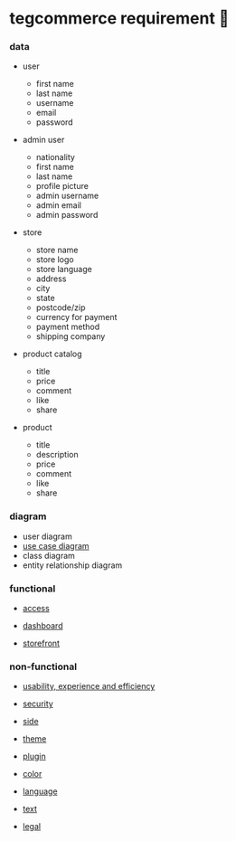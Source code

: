 # tegcommerce requirement 🧠

### data

* user
  * first name
  * last name
  * username
  * email
  * password

* admin user
  * nationality
  * first name
  * last name
  * profile picture
  * admin username
  * admin email
  * admin password

* store
  * store name
  * store logo
  * store language
  * address
  * city
  * state
  * postcode/zip
  * currency for payment
  * payment method
  * shipping company

* product catalog
  * title
  * price
  * comment
  * like
  * share

* product
  * title
  * description
  * price
  * comment
  * like
  * share

### diagram
* user diagram
* [use case diagram](https://www.draw.io/?lightbox=1&highlight=0000ff&edit=_blank&layers=1&nav=1#R7F1Zm5u21%2F80vfz3YV8uWQy2WcyO4eZ92MFmX4ztT%2F%2BKNJNmPJM0mU4mk8Zu0hghC6Hz09mkc%2FQHylVnsQ%2FaXGnipPwDgeLzHyj%2FB4IQEASBf5aSy18lCEx8LMn6Iv6rDP67wCyuycfCh2pTESfDo4pj05Rj0T4ujJq6TqLxUVnQ9838uFralI%2Bf2gZZ8qTAjILyaalbxGP%2BVymFkH%2BXr5Miyx%2BeDBP0X3eq4KHyxzcZ8iBu5s%2BK0NUfKNc3zfjXt%2BrMJeUyeg%2Fj8tfvhC%2Fc%2FdSxPqnHb%2FlBrJynM1JvV3JGbuv%2FO6T6cPkf%2FrGZU1BOH9%2F4D4QoQYNsCL5ky5eHgrQBDwLvMV4%2BDg7RTc3Djf8NH0jHgAqgU%2Be%2Fbz60UhbHZOlv38QToNPHNkF3%2F2r28aNA8WePRx49FQGvBagPLtg5L8bEbINouTMDBIKyfKxKcAWDr8HQ%2FgWJtDgn8ceOCkFVlAsa10l5SsYiCj7e%2BIg9GPl4zTVl0394Igp9%2BCwtlkVWg7IIjHkCbrLD2DfH5LmqaVGWn5WnHz6fXudzsj2QIOnH5PxZ0UcyiklTJWN%2FAVUe7gL8%2FYn%2F9auP8wrHCeRPCidhDPnwf%2FSvu%2FPfkIUfcJh%2FBlfqY73g4yzJPj3rbyCBLx%2Bx9D24Qr6Iq7g43ZL7laEWNVWVfGjgJWj7VPaoo3cMPsEg9hiBBEa9KwSiX0TgA7oehM0DfuCnUPoMof%2BMRph8Do2A7%2FfPc77nQPcYn3fU%2FTPnw0jiXeEOe3PcPc8Fw%2BlyR90P4nUkiv0JwQgK4wgJ0SjxkzH3oFM%2FwtwtFeuYWfThZTTLYBiK6DHxwPD0lz24gB4uvOUCzLaPl%2Fz585v85eHqXIz7hzbA989%2BBa7%2B%2FtFy8fCbL9JkaKY%2B%2Bthh36h3We5e%2BBVr1N3%2F9dIUZv%2F7pF6PQZ8l4zfw%2FyR%2BpOA%2FJfJnVMOfIdpDWZ%2BUwVicHpsFz1Hy4xO0pvgw2x8wBMM3GMJJ6HEjf738x999rsjfNEXDtzwQ2Fn4n%2BgTHvjQ8F9j9aThD1D7NBD%2FAn3P2RC%2FO%2Frgd44%2BEn4h%2BuBPffqk%2BCHE2%2BLtOdvid8cb8s7wht6AhERejDfyFm%2FUTVM%2FGm%2FPWRK%2FO96w94631%2BNvJP62eINh6oWAG0DPxm%2FE4d%2FQ8z6%2F9w84%2FBt73ufQe3Uckk9x%2BGzNT5r5ewEigd2gB8epPz8pZgh1Iyq%2FGZWg3T9xhMZgmCQwEsLpx0%2FBcPhPBIYgCoNQlIDfVgGEYfq3Byz2jYD9BO13A1jqlt3RL%2BWcT7BPQtifn5APVIC3RSXyGnbJC%2BTvS2X9F%2BH3OagcaDo39NpLpMBs1%2Fqqco014ILvDVPUn39bo8gNr6JehyNSNPkn%2FBm6qMdPIRD6Gbfgm2HvN7JRnpHVvwRKyVud8RP%2F%2Bo9h8bexXz5pg78cFinkBovordHxH8Ei%2BR%2FE4lc9gL%2BeRojdYpF4INJ3YxH%2FqiJAoPAzd98KiuhzC3W%2Fonr4z1BEflkoojfci4TRr3Cv%2FwYu8d8Gl7%2Bs0fwUl8Tr4PKJr%2FvH%2BR6fH%2BkHt%2BnnYAODbn68bPoxb7KmDsrV36Vs30x1vKz4fwDE33Xkpmk%2FovCQjOPl45J%2FMI3N83h97K2BvxGvjz1D0GvgtRvCFD1f9D06QnZacKk5uP97RqI%2FWw%2F%2FRrD%2BSxQSyCMmRpGPoIPCBPRID3whJgmEfK6Zh6cgGPkn8hnyyTeG6zO88WfB9evOxZc6Mn88XL%2FVg%2F5j4QrBr%2BEVIm50V4R%2B68WbB%2B%2FpV%2FZ%2FvWw%2F15PNsmWTFfV9Y9e%2F2NhFw9DNThoUwug%2Fyb%2F52YOc%2F8etXdCXp8O%2F2toF0%2F8VL%2FY%2F8iv8Kb%2F6%2BhR7J9ogQX6VsaHwVyXkt3I28sGh8Enyks8i9c34HPJzcPmv5eE7Qc2nDQqf9DX0hR4%2F%2BrYliMbeGAuv4WF%2BUyy8r10DJHSjtVAvXYN9B1ggvqj%2FfAio%2Bbfqz0uVKCj6pEP8XfigZXzxadM%2FhiqF%2FTeGEz1p6svRSM%2BESN3H7j5297G7j90PHrtPgxDE1WJcQtOQ9N9lY35T%2BOT32pufYqfhP77R%2BCT%2BeGJ8ojFG4otR%2Bs%2FG56eqf915iPxG%2FsT%2B%2BLJBGhc96HXRLE0Deb384lWij2CSvLFSgcaA%2Fgl9ZnJg32alwrdOwFc0U1%2B6Z%2FUV9vp9cZC%2FwZQk3pUiCEPorf5GvdBehKEnHjbqWdC8mWL40k2ir%2BZ4%2FeP1HRnPbi55bhf9L2CRIjc7QTEYQl6GPfzGC4s%2B2Y3%2Fg8GGQN%2FgNQNCpV2%2BFtWHHCDswpKBICnlIExKrRmKj7w8bMaxqUCFcrnBBtEx%2B7CC8JwMeGiD%2BShixmVF4ak8%2B%2FBI5qEUeigB3%2BNgBKKM%2BesSEdo6%2BwPhCofdGTMkiVnDgI9q2vnKzsC35S%2BzYThGAf%2FyfFtYm6WEQVXOdPQNxxxCzAbNfKjH7dmNuwc1VRgGteNYF4ec2vHLPXFvCO7asELEh2JEuPg6i8ZoNAUu3keImkeiPYXotq7%2BQFiMEpf2TrBuCYaw0O7hD3P%2F3D%2F3z2%2F3UcbjgVq%2BaDhkH3GLYVYcM%2BsCm0UbTm9knoF2%2FJkxVrliC4a3F9ljIJ7neJ1T2cbcHLacXW0vWSsVwyCb2EnhVxflqsPqIcJ2VkNqgEUirAaxrH5UV4btr81VKZnQWbWOtG47W8sRHNeBc98tx2jv4KknCoWHGKVfxU3gtn0owoB%2FseeoVqF476PJuiQS9EynwMZhmcyT%2BHzjijlWbItmUg4eoR23onnETadsE6%2Fyu7DeAu2E4PKm2x3bIKg7qeo64jL2HWhhHkLpOsoBOskVMZEX%2BtQv7HCOZP6s7MUzddhehpNyjUgNUtcmRFsOPKYeEvchqqIJ0MpZPscm7YgnYU3s6g6opex1JIH9KcxUKl9pbb%2FsQxIOwBBgTydqMbsIRYYrCIx6dITKle7onpigLIteXDyEREw7yXy2KjCONUvpaOQbJVlL7DAwTmlykMsKVaHnq6YvtZ4pVM52GJ8JDGanY1DTnl3DmZSGuYxKtxENgwFyb7PaeubquvvA69na7fYbdBm%2B62Ioq%2FgaSWnyOM1ixF2tEyyur7ScRtSJv%2FbjPlrqFdR4TekG%2BSDXSorEr5FuMGSHmJha9qc2DksCvBlrFc6hR8%2FENt9xIa%2Bsqmx5a5WAE0yzHdk%2F4LGedCGnHPlzg%2FmTwCtiLdPXUNYBrXGI8EvoPIOn8AJVDJa3L%2B1lPKtQyiukmWKxVeRLNbCCaFCzPbTpyTqqZR2tQKUCKM2seFH6SdvvIoTF9R4JNWRrh3J2YZTTeG3PcCmI4KVZyj%2B6IoksKjvrKkS3u%2FIZXx5Pwl5GtpCTLg8FvQjmvXRg4TUybJMTCS585Qx0b%2FZcdrZy9ZKyPoEnC2Snj%2B4Z1eB8gkxwex8nnCD0fNTsXLlnh5K%2B7NmuOsF%2Bix%2FrGOhAghpcCDWZGYI2eyLkO6uJB7jfXyYdzmAPFrlL3zJNLLIu72S6kEKFjahN7AAKsFvwVyCMfs1Cmw4N4tFzJ6WgEqeAgnirTxSEy65sl2lOxjh90LzY3ZVA%2FAtWaXjV3DWCvgxVZSLwibucglWe6icP0%2FKzE%2FcxuHPoLrCc545w0k9tVFM074Q2zyElgcKU2s2N6IDWtiZ3CIaKdJrFZaCJ193RJyJAxavZlJq2cXcVmoJbTVc7YZFn2xQZNOnST55a7HyLumwOkKh6%2BXYNKgkb%2BiCKBDFNg7TN%2BEG7wD4ornlxsDLuoPtAN9PQpWLE6lrGOu0QDX5%2BuipoL8wb2UfxPFL2kbNxt6Izbb18R14af56jArwQAu%2BWQcu5I8ELdg2rV3aVn0OkWIkbr26ma5Vs%2FEGUakFLPTuXlrmRuRnJr2jh7F9bhlrpQ6%2B3%2Fckvit31ClmrlLMSM%2FKKPDI9e7%2Fa%2BRRoM53CRt8E%2B3PK2NrsZtLArQ5kreC01tnJpjskMKNC5HRkepmBkdV6HR3T9YaSi%2FMyecwhreY536NSuyQmEbYN0xTsfE1iiKh9z3NaNr%2F0VVuwkj35LrStM0nI88mndmFSbaRdh%2BURsWiN89kVldCoAvrEFVzHHGLasuPdntF7H2i9bN9wqlY3YrNbpud2d9qWLpzlU89trOnaZnBv%2BGAasgsaZPDeWy5K%2FWzH7qJj03rHa7eyduee447iYc%2B3esI7HWDOayLiRFYodluXKJjllZIMbuGwwOKECVwbE2pQ40o7a5k40BpLhEw0ZYtHyzsc2tm4uHCZQqi8iogSVsMUKNCCXcT4uhPhE5gYO1UrVkjvQfoZbhfdmIB7b13OGm0i%2BBaDt%2FVKiA1kczmPMKyFsmq2SWzAQ6YMlovI3W6cYHmlEGMXM8dRnvuTrRowTBZk52aOfLlotiDPvnzg1Kkj1m2waMbHddMZlOKE3aWoc60dVoZ6IrikqIS5cEQH3u4sdjXoyQYmzCxl1QBrW5woB8ZA7YU7bIU9Z3RQ1%2FozsBu8k9QFTqcI59LdsoF2RMTW4K4Z2k55dKLyurl4XKk0LVZGgBPBwhZ0fA7qtHHGcHZZOtmmOByoA9dB1naRYBbjyLUlhVWH86Wn7srYOJ%2BjEVt146kzF54PBDest0ODEVZJSeXU%2Bub5svVgowUAFHrM6T5w3C3vuLEHW4dyYWI9JjvXIZxaTJ1D93CFd2unnEfzujyTdQcwa9nSM3UYPyRsd0hxkY%2BSYD51uRUbOqwPE3wdN%2FyCRsBK2Wbdd6Ky2%2B%2FonJgygUCHYC1JIqmX88kzY1hmHPiUKm0TFkC5YMAvcM2OGHcgkfyS5WB0ijTSMzj01ujaEntsQ845xTQwvdHgcP4gmYpFnqnrfAVddnbohXC48Lk8X7DCKrNv6TDtge%2BwdTKpxp0h1bU1z%2B2XVwmMsmQ36GETRFFDzFrvzgufbpDZ1EQ78F1wASxadgzUcrdfzaVWREXd88nphB2IsmcjCs96SR3WxASLtqaD%2Bpprx74MF5tLsG98ZsSsaTSLkWByd2gA80%2FUzXSpew6xcXPPZLS0sw%2BGtDyIZnxTzbgYoHftuClHnmAeEg7nToHsK7ZWa%2FZSd%2FwGVO0sQUhk7Qos8jbJq4S2VNGh5D2TNh0xhzvCDvXdaQzC5pDmnkubdrsSNXQym2w9D8zKRnU7NS9I7nMRFZpRuehEYGrgQzPlQUIfJ9Ahdlh6NZbri2nOlJx6ljmGzEi3hsqsEhUTzaHUcgdV2p2fMQdowEylXGSrYERasbewPQBofFTrc7u6xGuCkq%2BEcanwtUZAh3ajiBzHH9v93MZKLzEFkmdCwF6OTbGxUytwjivsMhe%2BLGN2vNC50qMDz%2B2Oh3pufP3CNU04M5laFPUm1ym1qXSYl8XgCCZMDZ2lZFD0k1n53An8GD9sZI05sCuMV5aXyuQ0sNOtxeaHbbYv%2BWSFjrBsioPfWNHxhPHLExuXsXgZCKZxP1dpWwqbC69HvmGzjJyeS0Xfr3hRMlhFd%2FczvOgUtsy4AFHy7F6xCyiIbJThDuiKZ%2FOFvg7d6lAGi4Edb6S03oRsOGaVANnWRkxDic3UbL5WmFxjnLb1DQvKRIGwNcZPd4bJZf3B2xaYnrW7fJGJVNFIsKLgAdcRXEpcjh5%2FAZcEV6Wctma6YLYOqiRkGgoVU6s2kyhme9gjOZVsdYUdxOoIs%2BKiowqyYUA5JhL2leHSXpSCwjkrAh%2BZQUNzi2aMZWIbeoExOoAF1US%2BN0NbUNRN0bWIkl%2FpyBhWnigeB9ZIuTXh6xFPKPBW5Bb%2Fw0rriNJdM8Ph7CNHJOuxGYttZD7zYaAFi8bFCSXXdZru83KwDRy9p7D1RjIGQccuh4bhKc%2BAVqS4WzgWGKaNhudgSm48keunrepMmbGgFbxjJe7GsTtAnEbnzJgeZ7iSut6zU1LaB7HFu4nU0eyZ2pSCPDJ50XO0u5uzJLBHZnWuWlHXdx6JSF3tcbg3dC2cr5dXmPdOPKhAMrHEEeF2AVm6fe%2BFDNrxnoDXkxIMYzaojl3N6bUHb4VarMeOTpJpFQKYIQsT4u4sdhWycB29a%2BBMAUMP5rNzauSzXeQN5%2B1iAxL4aodRXbkXZoRpBWA3EXtcGj1lRkqxo71923f7AIj%2FcUfb4owahy70RKMc16OxmtFg4blqTosXwgrY7WGKu4ZmJE1t49audota3p0g0WhHdgTYm0baCM1OiYvUWTdWK5TyCDjnqIz7akb1HrwdZ%2BSgbdcGj%2BrA5dpIjxXcIhyhweK4xmbkKDanudbDbu35BzVYBwuR2FiY2jgTFbhxwEuLxN7RSRYKe1O2Y0WFakcbtqC2GNSgF0fVDubLobYrOLvysRI05VwVLagTtMVU2%2FleEY7LIEbL5apzFGGIwEU%2BVaptYpZhdzWi2mf0KHaqJ%2BtQlyMrIvX13qgUuG27BPS3ftQDuOpql4NMokSqwCMPbhd7eyMptVH182kd7wmgyPFd6hWWFtmwHvKBGpukWXlhXjv5oDYeUSG8FIQWCYSObG2d7aBBV3gzmscZyWE7OXPVhI3dCVsbfsmPMuiuNNpJpq4ru4I6i0%2FY4KRmo7KghrcOAR%2BI%2BWE0gk7NdkfRRiAZaPHJ8uxYQ5o4Z0WJYIM9Xkwb2uU4gDBNB0Kr1lXJBayDcCyI5RdUYW13csVZIg6IEF3Q2m0PnsxswdzdUSQM5gXAKpM0dCYrKkZ3EsLNGsyO62FGc7cBb8MO3XExhVjdB%2FigFLqoHXYQqHVQukLDnR9mRgCBTjVneJvZKsaoqZ3AJpiBJhh%2FYY1caqTMvOByddBGSU8rDs7BDNS7bszBfBWUhm5dURx62CDYNXTJ3eMx4llnr%2FdOiDEJL%2B0yRkfdzON4quEUwUO4RgGcKltYhs3D23GjX%2BCj2DpSygl7qR3zQETsCV50XUVJO8EzuYsmABE%2FbtNr7pzBb7crwuaZ7WJlMAbrqlnLrwA7XhSE7dYwQl1Uxg3btXo9F%2FukGTNHRI4SPC58bM8BPrbKIv7sO3qorynvoAslpTJAb5219FpoTJPkm1XSckyc5oL1F9aYXZfbIsZOJ%2FuCeOy0O7JBhTApdq4w6QxYtsdVIa9hvkmxF4U6z4K%2BPC29mjW2ywixSKcgW7QZxphxC2LAdLJD1ksPy1vAq5nDAt%2BIFntqXvSuqRGZNS%2Fv%2BOxwyhYDKDaOWXBoBeGyrs9AOO2BHDHOwu4inKhLvWFG8RJsM%2B10KdXZESSL3Zj5Sjglq1Pk0JbCNqJooyyMrufKjZrLxmeHosTYGrtmzTYzz8XB9zkO2EahkdtA4sVA4sWsYWqYdfCEevazQuFqQbT4lPCBUNuJxGq9jbVcc6HWnXOml9yjvPS%2F22TdxhY5sSw2koatkg%2B6mA4BuQ%2Fk%2BsJXDmQL3gY6%2BIJm8nvMdiGWHRhbgbjtRrdXQyoey62lZhlb2f1mUcf2Nrk97vv5tG7XknyMgI4XHrt6PkmVTW58oGmkR50H%2Bs0JY5ZOOUTiAoHsrg%2BJe%2By3FuaMvaQdG7bFXOq8KhcWy6apWRFsiyO87dCY86FoIR9Ekwd8SzPpAXATI2YWQpJZJ5GYGLeCbxxnSksaSS%2F4kEAO3WaipHkSJIQ%2FwfAWWmZF7u7Bb47EqsdcZE62kbCjpHyn2%2F3Fm4SrcskJ5kzAx2DjU%2FJ07YoDwVrX1m267trIp5MtGz4FNKR1s5bWjeAcF5FJNvb6GnDD9nIeWqnAdta1JreKfdJXMrFCfWWRwREOtFIWaLZoZw7i9VIJiAv0buTAI%2FvQW9xu7QAUTTg%2FuSNNFCGzoXxrW4aUTOQoYaf%2BUeKR%2BiK4Du1pqCUAZTfDoqFN5tHVwAMuNtVxacL4DFHkMgEMRQGBen%2BOwrlQtYsUDwpxpcFzDGCIYh8WKtqNvwh2mTyEbuN9cCpildEhs9ZNzGJvMF4SidhZdWaWQE9J4wVLlCjLElRCmzPseyidaLuDnCX9rmnOybBGi51YNKecGuGekMQWWdO2rB1gjfUlYOgARbqTFtYJLUawZcDaHLtJ0%2BChpwHdaUV2EwtN8WGEw82i6ToeNOlus%2BEbp%2Bd12NRpuxykHmbXrr1nzP3UFatdGzJdSR42tLFYx9wFg8pq3SWabPRsp2zwAK2ojYD0GMCmkjmuNQsnezhguz7foXXZIIs%2FqFspwuhaXGxJbZtsKZdpNJuioUk5Q0R7lE1igeG6d2zeE3teqooyU9pha4r28cEelaCu8S%2FZMJt9JwGVCj7ntnkAtvWqNKOuqlM2j7wyw%2BnErGZWivfQhi4DLec6pe%2FAPEmFLAg7rsIUeM78iYfXOi9zsGbHMQTLdQu%2B2TIPqXTJ79EgP8Swtq%2BzYFbXdtcGuN8Ju2snTdAK2Oor4jgqZxzeHggLKUIumhg8GEdqO%2FWbyp9a0io9q7OmhgwpssssNAXj6FDdX34CITwHtMGieKy7cFm7K1zd2Lt%2BVbKyPfr6nFTzWh5Eq59nq2qcJKZ0JkmyxInmaYSaNbMJRqDsHfo5yaRhxVuRqSdcdN4a5lmu2V3NXJtg1lsJqSGcQtkJbk7pOhYXlit2s147I2PAQZp3GRladixZ2d4ZskkKvINBReuV4LKUnbamtioHZTv7uhsjsb6zY2Na4Ug7sVvXVUKjSTfr45kpzYVTuBAhnAdFhtxrB9OXdnV2HJKIjZPnOePKQEMqGj1DOAyjdWoQbuth3ojXAzmezKOx8g0MgjGCRmelZ%2FLNVfQ2%2FMIz%2FRW7BjKc5PmVgGy6y8ZcE9vGyhBiPq9mtroeDitbvuz5ouUwWL9uL9FZZuZcxlRZOc7XLXHIvZWhYjm3IpTFs2Ayq409ra2E8cLmqHODqTVpPl2ZE4exOzZslIlaWJ%2BwSNWB2w4p5%2FDlNfngW2V2rNzvrojWSEPKF32Wb8%2FV0iq%2FmPGipluBdtg27GKHX6oIszKCFXSb5vJqkmEcj8RMhqWDAAERC8bMk3NpAli9NARuKeahX5y421pzSWM3EXs1v0DeWfHgYD8e6iqr0CvVRos7vjWM4yIdt%2FAh8MoeEQ%2FnC9ZC%2FoFAN25P4T5Ks24sJgf7RGzBf30anedmyxrj4luEuzzxTlS52E%2BRXRr74UpXlFadBO9colY%2B45OQyuIiTgb3oPTbi9VviPNVs2wJWV6XLS87fCrcqvLPcBUfr6UvBspkNa7GCo1WySR0iFRbGvANAJvpjGvH6VygGB79s6MvfkIlNAldDViEo%2BJW26871w1t2OiTUYNkZ7ff0J0aw6Ks7zUL6tZT3CoJFyxjdtoQjdDXZLeVSavZw0mnGygElIMzqQ5XK9XMjkH1pr9UXekbW4dqFb13A3wU89SmFG3WqmJXkTFH84MJbWFjdE01atebsNu68EHicYxcbzwsvKypvOh41czgxXfcKjUNdL%2F2qAgWSVaUekCGxUw2EBHgUVXtwrPgxK8xJmhZ%2B8pvx1OQWVqxGM8X71DzR%2BwY8FYrwdeM4Pi95K9zaZhDYcaGyS0PzMDCmrFBd8ix2CPrzA1aA6vFFUnVeZ2srmYrnEVjUTQAl%2BK7lYBmkJQxwRikK39FSnqdHPcyMBfDzarLoEo47XblIvnGWbDLA8st84kNmIrCcB%2FjjAFYdNLiIrocejg49LZ62BbchOFsgqNId%2BaMkUlMiUyu125xUiHthj5wHFclMVvHPV1lZ0CJTdNZpFlmtTnhctYVm5WzpwJ%2BhznEWPreZd5UeUPpcj8zw9hIIrgfID27jyQXdramOvGkBSEUHIz9kI67c34W3MlsNPK8wkafNYZ8S2KDVQ2GVR4wQqg3xC6LxGbYS6FsHUNhVR36ESdgfw0tM1Q4cZ168FmXNP11pUPxKuV7a1nAMkHFk4WSicCkkL%2BO1kdrWjmZnokHfJ0Va748nHNBhP2V71Occd7tlGOz2TLhgWOdwVf9cpZOtYh6F2AfR9VMlIoxoC4H86idL7j0Vd1uKRGft3YosnbYZ1dmCo3COKIlRlSNRyk7BWsuq217JcfZ9Ve6MNIwzh8lazYzQmPOsLQ%2F%2Bg1ShqvjFsEHa3%2FJjzke0KrGKrlJ92IgdG7Od1YNbLhLNUnD9nxBU6UWZc%2B6wjTKDbKpLj42Y9yNEbwVjO05VxMD0sfOZCUMm%2FlV7PKrM4fw%2FVHxgSDtmAkWTmyn9q7AroxltUZb9G6fOn9Ythknkl7LnFQQli%2FC4fYIy0DvuEpBcdiZq5WoJkeSnAn8EhR9SntgNgOiZe3mUuSlukuSomyg0c%2F1%2BAqdeZxzIkULz5bn2NJ4XXQiNZNXOYsHfr0WbUeAiRXSBudqZK0RCYtjepGKbc0ufgwC443jhQgoQFt4WcChy2VtMHCXtQ%2BDHpN0H7a1PFQH46CPKeIztqH%2BzecUp0vMVTDu9hS6uSzTElvUS5yGsFAjFoj7Bhyqx4rBDAlUO2NuSucYkcY7NMXP9Vm0FQLvOIc%2BHJTCrP0F38SOXTwkZd2fu81l2JuuUohabJuTWAItsnQXbg0vGuTASOcTG31YZaX5sNSv4cUUG9bfdeKWzK51uVcBB2Fm5FT10fWisbZ15O2ry3pRntInphrEg7U4QYJtlE%2FOZAixsh12M45j7sDoIznWvMJdNrqhl9qw2L9rB41YP3DlZtKUytK2BduJPblbbd2TiDeMCZ84aL0veVVIxYKVrEXi7iB5XnzQjuHxLbQIJAcR8R61VoY7apWwGU4nhjtWabgJj0c82GRlsBY33X6iNpIbJ3vRa3nZEM4tSnM4tu1lTHfK7LRnpzraEtFhztupRXaORQa8EPqIBYfmkEbBRtqYeyI%2BdPCJL5qDuzjta29%2F3ui6tdYgokYnSpQqkTxBRFl7Zwav9lZz3sHngds05MmzYjHLN5Unrp0%2BXAvBSnVoeZmauJivLsViJ5yIGeuWXV6nU3NljBXQFbpdCTSDuXQdzlJlybZKJzowp86GvCqKhdw44ji%2FhXDEoA87DcLq%2BliIgr3fLsy%2FXgGSryTXRtdmFnDmSTLy0MjSxFr5pBNzTL12QrtNUj1L7M0FzghqpV96odNP2xlIuWgeuakawTQcRCBmuW0nXZv1Jjihm3BftsOuU5MKh2XvygVCALTFUARlhoegtjqYuZjZYwjbPGCf3SkyRweRj5KZNhLhRCHbufFZIg59whbC5tqJExLy3SxeO6TFNjjuG8DcDXq%2BOct2ri4LBWtPEZtuPRP9IZtPLRH0mMN3XtLgkE67dVKiWd3s1Ia5HmBVSyww24M83aV7Jbsoe0fYyhFfDLuDTZkc5KwBp%2FW4E2xtVOdM%2BMayiO0x9ArJ6hGwz%2FE8EPlxHdqQ1Il2KbOxZ5rwWjxq%2B6hqcUknXI4yaYND5UYq5SPfIfBGK7mTi9irdLarYovax3jy4HyyrcN%2BBwwBfYhtojpILOIGhL63o8gOVlnfbghjEM7H7dq226OIFIfOnVHJwWPzzAGpX8amDnRF2fG3QMMXL4JpyZ20atZ%2BKLdsbMzXzaZqHWOGcq8HXE8cukBPYCMos90Fc12bAu%2FMd2MlS5EvZFO5PfNuKrT2thRc90jIQizJhDMAMO2kwBi2xWVfHUsfM6sGsRCbtCcOd7YLt70UJHt1JAnYu9rluieOtK%2FrbRcVYxmAaYgIvRQebfWY4VYsbXAwaj0gdzFDVYMWlhQ2aRn0saVmtXMh9ssytwX6nIeodnTxTvWFcu3y%2BF4GHRo2sFNuILf1%2Bj4JmsZtjHpmt747emGZEFArcZN89iClSXLJZa9nYOPzFLKZbFY9sVTDIkDeJecNBUlBDEy4s%2Bauxm1iaBQkmpLcWCVnxKbKLgYczWClTGmXYhu1iR4t%2FJjFhb0r4IaQSNdBQzXb2KrFFZjS4XGzP2sWi5Wpy%2BJGTktUJc%2F7PdQmRuLm5Fk2HZqC4a20BWN0VCpbVhyUDNzsr3XDdb3tdrqbYvwU2ORmV3bJ0BA6vuztVKCtreZJ1OpmR65T4lJgYsbJK3q7W%2FWsdLquGb1xl90cknc2DOpQ070OHfcuS1q5L7uLyh1thd2Fxa2SlOQP3jzwZ6OwacpQ7ZmU1tmyRoNvNV0fvXrccdlRw1rUs3FFvjTCLEGnlXa8lB6rTLxQrmZu0WrnspHSD8%2FNanin5y4lHMrNiDAmGHl7a0%2FwhlHpxoqEnbsloCO2XfqieAw3hSzVGbigWWuV8K2ItQeL7KSsqrFzKXWOFaxw%2B6hKRAVkLY1lSHv68JxmJCr34FJRO7b8wF%2B7TdDE86IjlvbIpOUxhVuCybPN0O7YyTVwWNXdiGmI3F01fGl7K7NroNVxJcL7kKGCc%2BqsM043QnsAPXSMcF8zO0OX9Z3rI44eGpEe4duuAewYLoqujMxsq9v7D30ZikvZZA5mL3tlekGXkmo1w%2Bk2T5xl2QLW%2FcNWtZH5JM0H0FThlbY7k%2FKM%2B1ZoylOrtpHLYkiJtOhmo3Y0JV%2BG9dTS2eIobqDlHpAnmgfM3DPAzKAJi9C%2BIpeO95SyidQGboAlvhu1y6wt55uwMB3nyhiNWRLnpaNOylpq4Xzn5Oug%2BgA02A7mWp7h1gwtSupUbwXagRunYS9d4TLKiV91uZsXUgd7aemlbus0ptbFnls2CdzG%2Ffoi%2BUEMZ%2BAC7pB9EQSHlKV6LgT9hNZdGFxIhiLFpdvX1uHGkVGmq9ga4HmAXwLhVVax2ooMlpScvl98M65B7zVAszVSbi4r3F9fA%2FMoO1IncQXJb7167%2FiiDhQvivWWNdMIBuPLX9NVnzA1ExpWrXr7ckedwRzMND3vZeoCqHUV93gp71kUhRk3rpVloR1AXSMVZWgW6PLRpePUxWLOVG89Cpl3wGF%2Fx4R1UNX0zg0nYNbx1MkBZuiYjprcxpYlxh9AuKgXcpIWayA2qcBcFpgaMxoXN2K3Tel2dcEiBHOoqQFdXTrNp0C%2Fw608XGoikCAvTrY22JxO7sqS%2FXOYTxB2aia7N4L0kCxqY4mbJxQ7jSY%2Fri9HW2lB4UaYcPDEhpzDtNI5eXGYeRmwK5qdbXEwF08MAqWiwK%2Bl3klYalzTh73IO02KX1zKI1ADg0RnXF32qsNIzExZwLw5zzHXpR82aGVhCJ8J7pyPjeiOvIcdCmFkLvBmgxHbXAe1GdzYZV085O7g4TCDBvaEjU3l2k09WphitcWlbcRALaCknLsKcmXA9kfbbuSxXF1mLpSPYpMUpPJhDAFXHclNcYmVK5Hhzir114bIyiZOBhAwGXCLjv0xNJgzsLsAFv7aVUepmr8%2Bp0bUu8WB3KVpfSAoFh9tYhlqYV7bcnYoRpyVhw97utmtYeOr%2FrjNsmzZir78eZ0jjyDqNugIfciE9lk4wsPZL5%2BHIxBfiTz41iAjmxqOliJvd2v%2FMO3g3CMs%2Fn%2Fwc5nR7odVvvMcK%2FTT04rwn3Vi2%2FOw%2BoeI9ftZlb88BB8ffkTAGPyuAPhcUty3AuCXj6e8w%2B9HcUCcJt8XAF81ePf7wizfOFs9%2BUxo8Fcn5TsJzqQeMuJ94mEvTRBOUY9zlxIQ%2BrXcpa8XqfnsMP9nDul4Teh9awLRt4Ie%2FnlmRvwWPvSj%2FGb4y1BJ3wQfEzD0w%2FIuPw9E5A7EL2nGvxUQb5uFYewnssf%2F4tkdX2V6v14y8NuzBwHreunZHU%2Fzf%2F%2B4sy6fx9t%2F8VCEr%2FK2Xw9vCHzLoaD%2F0KEInCRP6J4bxf%2FxxfVkjSVO6f97Rdn866WO%2BYIQf1%2Fnm79i8pgn7PT26ODXA9vzNHgGbK%2BY0O1JTrmflOHty8nwvjk93hc8RM9lzftR6fHe%2F2jex%2B6%2FOHYfh%2BobX%2FzVcv6%2FMB3jsyN7T9D4NVH9rxI0ogRGPMoJ%2F5YJGp8Vat9w7t49H9o9H9r9c%2F%2FcP%2F%2F2c8%2BHds%2BHds%2BHds%2BHds%2BHds%2BHds%2BHds%2BHds%2BHds%2BHds%2BHds%2BHds%2BHds%2BHds%2BHds%2BHds%2BHds%2BHds%2BHds%2BHds%2BHds%2BHds%2BHds%2BHds%2BHds%2BHds%2BHds%2BHds%2BHds%2BHds%2BHds%2BHds%2BHds%2BHds%2BHds%2BHds%2BHds%2BHds%2BHds%2BHds%2BH9g7zoaEk9CmvyxtkRHt2Vz%2FyDdv6f2y47t%2BxkN4fn4Wb%2F5vAyGdPdIdp6Glk5NfC995JXCQMYY%2FDGVHkNpzxmwN0IfqmKZh828hI5Lk8Qa%2BRhOpJnBOQtUX9XYFOt6j%2F3bNOwTR8k0sAp6HP82N8Y0jSaySdehZMD2G%2Br5Pa4k%2FydRjRPwZeA77%2FrhgMmFL0bXoxAvkUkPa9TAaBbwK5cZS4CeT%2B0eHXr5GM7L3JtK%2By03%2FG3EMs%2FbvBHPoEcyQBvRxz5OPkZjj9kH3trTBH%2FzPm7iGx3yF88MdMBINg%2Bp3Fw36D9LkHxN4DYu%2Bf%2B%2Bf%2B%2Bbefe0DsPSD2HhB7D4i9B8TeA2LvAbH3gNh7QOw9IPYeEHsPiL0HxN4DYu8BsfeA2HtA7D0g9h4Qew%2BIvQfE3gNi7wGx94DYe0DsPSD2HhB7D4i9B8TeA2LvAbH3gNh7QOw9IPYeEHsPiL0HxN4DYu8BsfeA2HtA7E8PiCVvI0AwiMR%2Fdjws%2BV88Lvnr539%2Bw0mh8LsKHiIh%2BBFuCOg2ivVb44bImygTAsZuWvrBYUMk%2FrND1b4Pov8Gbt8aHwk%2FxFK9E7i9yaHxMIRjj2JrkZvgOAz78%2B8ukG8bUPkQXPfzTk9%2BHFAJvQZK%2F%2B3pye%2BLJ%2BLQTbwcesvJvhWJFPJ1uMPQn0%2Fvvj4Qnx117BuiLP8j0vmBAXyOxGrn2AmtbsLx6uF%2BkG1bFf3f%2B8IhAqGPOReCwjcY%2BeagXuQG08upqLcRwj8YcPg3BHn%2BboB7b5HkxA1K0JemR3kKOBSm3xZuD1bUHW6f4Ia9L7jB8C1GyJcmLUD%2BTv%2F00BgGwW%2FN4V5Dt%2Fs1IEc8Y4E8z%2BHelwECU7eYI6mXmhm3OX0QgqT%2FRD%2F7vDH6fnr6sTezf78dfdQ7Qx%2BE3qCPeKGAfYo%2BEv%2Bp6PvpiYLeIfrQ3wd9FIb8Sfz9%2BWEZg54lCfEapsUvAr5ndL2vw%2FS9oI94MAD%2BPfoI6p%2BA%2FKMB9xrGxXtLi%2Fbt3O7rZsh7AdxrsrsHL%2FHfxgXxtoB7jbW09%2BY2%2FkJuWeKX5XDkE5%2FHSwFHYjfYxYm3dZ8Qr7ia9jLA%2FQCR%2Bq8B9844HHqz5orgL129hTHq1pjF39aAoH%2Bf3QL4Mytjz%2Fvr3lt2WxT587N1VfTx3gGUxohH6643RsB3OfM%2Bf8zjp1AI%2Bvmi2tvKYRq7o%2FQJSt9Xkvf3gVIaIj7Psfq2wpv%2BfbbCfDtK39nix5uh9JZ9%2FrhtWc9j8fdZFPl2LOK%2FKRa%2FwjExiES%2B9pQfDFMYeg0f4i%2BC02dS3T%2BLU%2Fy9LZ8gj40UDL11w3yHAxu5bept7R0Yeg0f4n8McMT7EtIwhd4CDr3R5P4F4Ki3VQrhh3Mr7oD7DHDvSxLDFHELOOqFW%2F6eAg57YxciDL2GsfyLmCH4U8B9HZrvBXHEzZFoGIa%2FlMURT8BLvzXiXsPwfeEa2ztgcV83S94L4qhbxMG3MPmedbmvGC4YhKKfR3rAb%2BsrhKFX3JH1bhbtvnbM46%2FH%2FfCbfSxAKXv5kh32nP36gMVPjpg3Q99rBHj8x9D3zrQ99GaTPPryHQr4rex9c7zBPz2y7R2uGL%2BztRGAuMcxaDD1QKXvXzG%2BQRxMv7FnGYZfcc%2Fpfwdx72vNGPDc27O6ERS%2BaebluxSehGb%2BaMw9eCD%2FU5j7l1IVeV%2BIQ0n4T%2FjJVuS%2FRSz1J%2FX3LnnspUi82euF4rd7vX44EpE7Em%2BR%2BM423L8JEm%2FD1VECpR5tkLkR8D8cl%2F%2FFnYP%2FEpfvbFkDpW%2FtDuqldgdGU8%2Fsc%2FlkTaPkz1zTRV5DQfxFVjyQbwYj9L7AeOs1RvEXG8HkLa6xt1YP0ddQD%2F9ziHtv%2B%2FTxW4n58n361C0nvc2Y8MMR96pLHu8acdi3G8HvTOAS8GO3CwJhL406px62vFw%2Btf3Gi2zo77Oj7zsQ985MjyexSPAtY%2Fp2xN3sugLgfWMe9xBZ%2BAhxRAmGjA0f4Y7opmYpTZt6%2FN9QXEEpAyoA6p%2F%2Fvgm%2BZcu%2FQ5IsuOibeIrGh%2FZAB8OHCk9RXZZFO4ALds6LMTHb4AN85j5oH8P7i5D7jpyeNIzeOs6QB2nzGYg%2B0fVzFN2q8y%2FJ6fl1nD9Piodx%2B6tgocK%2FJc80JP3wGXH%2BavPxc94PzSgYu5kqDzkAfiLFntuF8wMp1pZTVtS%2FLs1gknyaOPetafaciP2BNIuDIQ%2BboI9%2FGap98DvcKEIPa1s%2FkW7P7fj4gXSrm7FIiwhoCs0vNOOe0u7vRHM%2Fj3bP5if8gbSrliFZTh6f6vGXId1tTgUU0PKnE%2B65jfQ%2FUsABvTkPhuTXmXBPqIZTyE%2Bn2ld1%2BruIe2Zh5z3MtTdW%2F39NAfd0SY7GnjmN4a1p98aGwJA3bVvUGfgaBf2vI%2BOeqicoRfz8mfecn%2Ffr1IuasukfUe8PBIU%2BfD4veimVP3lOoCEJgEj8hQmMoQ%2Ba%2B08k8HOLlT%2BVwDcOMjCLx6Bssl%2BGzrdp4t4FlZ%2Fblf0jldUn7s33TbOnXs8llcbPptqz%2Bf7egmq%2F%2FJxDSPini86HHVA%2Fnnr%2FIZH4Lgj3ZY11aIP6djhfmZh9EjVgCD%2BM7TDMzXeajp%2FKnu1q%2Fz7ojt%2FsX8A%2FecN%2FItXfzIkKGGtRv8kcDYY2iZaRS4tzEn%2FsnxBURbkM%2FDopT8kIzNyPN8wP%2FeZh5OM190nPe9DuQItlkdWgLALUByAFM2Lsm2PyXNW0KMvPytMPnx8FIJyGHm35%2B0Y0oT8MTf%2FFxOTPBong33wIIfHOYkRuN9MvIHrcyLfvhkZum3rrzQrElzX85yTBv%2BNgTxjjN2xq%2BCd297iXP1E60fTtoS74p81OP088kV%2B2Bd5AKXkN%2B%2BD9UZokHm9qIz6dRPUT6fxlV3dcnH7wNP6KIfEdM%2FlRP38ieXHy9uTDd0Det94WE1wqMIK%2FziLGk30xn06o%2FIlE%2B34n%2BL9cwijaX5xqn6KyfyLV3ng305gn1a%2B0On9LMoL%2B6ZsGyTfeyNQG2S9NMfjnT7LvXz76d6wxKH9liuHIzxdmb7wU9NFU%2BIWJhmE%2FfRPFQ8tvuktwGJs%2B%2BXXJhhI%2FXZ5Rb7yA92tu7rwlHPIwbD%2BRcMgbi7VlqqV98yuT7VM%2BxZ9Itt%2FnBIpvjxEk31n6uVtfOaDai93u5G1T0E1TP9rtTr1i%2Brn%2FDuLeWRw0ht3C5HZ15jsSj9w0Rd6uGf1wxL1Getf%2FWhw0%2Bc4SHt6uT4Mp8VLEETeHAcDEmyPu98ln8x2Ie2eL2U8Q9%2FLF7CeIe%2FPFbOo5H8Vvj7j3lsT6VhR%2Bws33I%2B5WQOO3NsKPRtzDu9wR94wV%2FG4Qd8vjoBdbDk94HPTWlgP9nG%2Fot0fce8vZdRNSB8MvzhJ3m%2F4Lht86detvdNbxd0jVd3ZMyRMeh74ccbc87snB8D8ccc%2FtdvndEfdA4HeDuFsnGvLi49yJW9ce8tZ5CZ89g%2FjuuP96Mg34p0e60a94ZtE7d6N%2BewJT%2Bp057m%2FlydM8t9%2FOKG4TmKJv7NRCnj2W8rN9tv92T%2B30WtzmW8Ot%2F2H%2F9%2BehX18q%2Bb5tvk%2Fe8Hbr7281mvex%2By%2BO3dtkPHgyVEv6yRcMzrMj%2B7Xd%2BN8bPjjkQfxBAMN%2FfGMsIfHHk1hCNMZIfIkx%2FOdYwk9V%2F7rjfpRzyJ%2FYH1%2BOL4yLHvS6aJamgUBafvEaehPozeOTNAgIJz8%2FhOAbd%2FZ9ivB4dS3q09lrX9OiAAnb5WtRBYtWwS4DAMhWykGYlFozFB9HLmzGsalAhXK5wQbRMeubqY6fG%2FGHNpiPBB2b9jn0fHgk81AKPZSA73EwAuAwf10iQrtk7%2BEKh90ZMySJWcOAj2ra%2BcrOwLflL7NhOEYB%2F%2FJ8W1ibpYRBVc509A3HHELMBs18qMft2Y27BzVVGAa141gXh5za8cs9cW8I7tqwQsSHYkS4%2BDqLxmg0BS7eR4iaR6I9hei2rv5AWIwSl%2FZOsG4JhrAQ6uEPc%2F%2FcP%2FfPb%2FdRxuOBWr5oOGQfcYthVhwz6wKbRRtOb2SegXb8mTFWuWILhrcX2WMgnud4nVPZxtwctpxdbS9ZKxXDIJvYSeFXF%2BWqw%2BohwnZWQ2qARSKsBrGsflRXhu2vzVUpmdBZtY60bjtbyxEc14Fz3y3HaO%2FgqScKhYcYpV%2FFTeC2fSjCgH%2Bx56hWoXjvo8m6JBL0TKc1aJjJPInPN66YY8W2aCbl4BHacSuaR9x0yjbxKr8L6y0wuwkub7rdsQ2CupOqriMuY9%2BBFuYhlK6jHKCTXBETeaFP%2FcIO50jmz8pePFOH7WU4KdeI1CB1bUK05cBj6iFxH6IqmgBhxfI5NmlHPAlrYld3BCi5jiRQ8ISZSuUrre2Xo32EAzCE2dOJWtQeQpHhCgKjHh2hcqU7uicmKMuiFxcPIRHTTjKfrQqMY81SOhr5RknWEjsMjFOaHOSyQlXo%2BarpS61nCpWzHcZnAoPZ6RjUtGfXcCalYS6j0m1Ew2CA3Nustp65uu4%2B8Hq2drv9Bl2G77pooiq%2BRlKaPE6zGHFX6wSL6ystpxF14q%2F9uI%2BWegU1XlO6QT7ItZIi8WukGwzZISamlv2pjcNySRbAWoVz6NEzsc13XMgrqypb3lol4ATTbEf2D3isJ13IKUf%2B3GD%2BJPCKWMv0NZR1QGscIvwSOs%2FgKbxAFYPl7Ut7Gc8qlPIKaaZYbBX5Ug2sIBrUbA9terKOallHK1CpAJoNK16UftL2uwhhcb1HQg3Z2qGcXRjlNF7bM1wKInhplvKPrkgiiy%2BAdRWi2135jC%2BPJ2EvI1vISZeHgl4E8146sPAaGbbJiQQXvnLGwK1z2dnK1UvK%2BgSeLJCdPrpnVIPzCTLB7X2ccILQ81Gzc%2BWeHUr6sme76gT7LX6sY6ADCWpwIdRkZgja7ImQ76wmHuB%2Bf5l0OIM9WOQufcs0sci6vJPpQgoVNqI2sQMowG7BX4Ew%2BjULbTo0iEfPnZSCSpwCCuKtPlEQLruyXaY5GeP0QfNid1cC8S9YpeFVc9cI%2BjJUlYnAJ%2B5yClZ5qp88TMvPTtzH4M6hu8BynjvCST%2B1UU3RvBPaPIeUBApTajc3ogNa25rcIRgq0mkWBV0Tr7ujT0SAilezKTVt4%2B4qNAW3mq52wiLPtikyaNKlnzy12PkWddkcIFH18u0aVBI29EEUCWKaBmmb8YN2gX1QXPPiYGXcQfeBbqahS8WI1bWMddohGvz8dFXQXpg3so%2FieaTsI2fjbkVn2nr5jrw0%2FjxHBXghBN4tg5ZzR4IX7BpWr%2BwqP4dIsRI3Xt1M1yrZ%2BIMo1YKWenYuLXMjczOSX9HC2b%2B2DLXSh15v%2B5NfFLvrFbJWKWclZuQVeWR69n618ynQZjqFjb4J9ueUsbXZzaSBWx3IWsFprbOTTXdIYEaFyOnI9DIDI6v1Ojqm6w0lF%2Bdl8phDWs1zvkeldjkoRNg2TFOw8zWJIaL2Pc9p2fzSV23BSvbku9C2ziQhzyef2oVJtZF2HZZHxKI1zmdXVEKjCugTV3Adc4hpy453e0bvfaD1sn3DqVrdiM1umZ7b3WlbunCWTz23saZrm8G94YNpyC5okMF7b7ko9bMdu4uOTesdr93K2p17jjuKhz3f6gnvdIA5r4mIE1mh2G1domCWV0oyuIXDAosTJnBtTKhBjSvtrGXiQGssETLRlC2WpHc4tLNxceEyhVB5FRElrIYpUKAFu4jxdSfCJzAxdqpWrJDeg%2FQz3C66MQH33rqcNdpE8C0Gb%2BuVEBvI5nIeYVgLZdVsk9iAh0wZLBeRu904wfJKIcYuZo6jPPcnWzVgmCzIzs0c%2BXLRbEGeffnAqVNHrNtg0YyP66YzKMUJu0tR51o7rAz1RHBJUQlz4YgOvN1Z7GrQkw1MmFnKqgHWtjhRDoyB2gt32Ap7zuigrvVnYDd4J6kLnE4RzqW7ZQPtiIitwV0ztJ3y6ETldXPxuFJpWqyMACeChS3o%2BBzUaeOM4eyydLJNcThQB66DrO0iwSzGkWtLCqsO50tP3ZWxcT5HI7bqxlNnLjwfCG5Yb4cGI6ySksqp9c3zZevBRgsAKPSY033guFvecWMPtg7lwsR6THauQzi1mDqH7uEK79ZOOY%2FmdXkm6w5g1rKlZ%2BowfkjY7pDiIrCBg%2FnU5VZs6LA%2BTPB13PALGgErZZt134nKbr%2Bjc2LKBAIdgrUkiaRezifPjGGZceBTqrRNWADlggG%2FwDU7YtyBRPJLloPRKdJIz%2BDQW6NrS%2ByxDTnnFNPA9EaDw%2FmDZCoWeaau8xV02dmhF8LhwufyfMEKq8y%2BpcO0B77D1smkGneGVNfWPLdfXiUwypLdoIfNEnlCzFrvzgufbpDZ1EQ78F1wASxadgzUcrdfzaVWREXd88nphB2IsmcjCs96SR3WxASLtqaD%2Bpprx74MF5tLsG98ZsSsaTSLkWByd2gA80%2FUzXSpew6xcXPPZLS0sw%2BGtDyIZnxTzbgYoHftuClHnmAeEg7nToHsK7ZWa%2FZSd%2FwGVO0sQUhk7TpqTZvkVUJbquhQ8p5Jm46Ywx1hh%2FruNAZhc0hzz6VNu12JGjqZTbaeB2Zlo7qdmhck97mICs2oXHQiMDXwoZnyIKGPE%2BgQOyy9Gsv1xTRnSk49yxxDZqRbQ2VWiYqJ5lBquYMq7c7PmAM0YKZSLrJVMCKt2FvYHgA0Pqr1uV1d4jVByVfCuFT4WiOgQ7tRRI7jj%2B1%2BbmOll5gCyTMhYC%2FHptjYqRU4xxV2mQtfljE7Xuhc6dGB53bHQz03vn7hmiacmUwtinqT65TaVDrMy2JwBBOmhs5SMij6yax87gR%2BjB82ssYc2BXGK8tLZXIa2OnWYvPDNtuXfLJCR1g2xcFvrOh4wvjliY3LWLwMBNO4n6u0LYXNhdcj37BZRk7PpaLvV7woGayiu%2FsZXnQKW2ZcgCh5dq%2FYBRRENspwB3TFs%2FlCX4dudSiDxcCON1Jab0I2HLNKgGxrI6ahxGZqNl8rTK4xTtv6hgVlokDYGuOnO8Pksv7gbQtMz9pdvshEqmgkWFHwgOsILiUuR4%2B%2FgEuCq1JOWzNdMFsHVRIyDYWKqVWbSRSzPeyRnEq2usIOYnWEWXHRUQXZMKAcEwn7ynBpL0pB4ZwVgY%2FMoKG5RTPGMrENvcAYHcCCaiLfm6EtKOqm6FpEya90ZAwrTxSPA2uk3Jrw9YgnFHgrcov%2FYaV1ROmumeFw9pEjkvXYjMU2Mp%2F5MNCCRePihJLrOk33eTnYBo7eU9h6IxmDoGOXQ8PwlGdAK1LcLRwLDNNGw3MwJTeeyPXTVnWmzFjQCt6xEnfj2B0gTqNzZkyPM1xJXe%2FZKSntg9ji3UTqaPZMbUpBHpm86Dna3c1ZEtgjszpXrajrO49EpK72ONwbuhbO18srzHsnHlQgmVjiiHC7gCzdvvdCBu14T8DrSQmGMRtUx67m9NqDt0It1mNHJ8m0CgHMkIUJcXcWuwpZuI7eNXCmgKEH89k5NfLZLvKG83axAQl8tcOortwLM8K0ArCbiD0ujZ4yI6XY0d6%2B7bt9AMT%2FuKNtcUaNQxd6olGO69FYzWiw8Fw1p8ULYQXs9jDFXUMzkqa2cWtXu0Ut706QaLQjOwLsTSNthGanxEXqrBurFUp5BJxzVMZ9NaN6D96OM3LQtmuDR3Xgcm2kxwpuEY7QYHFcYzNyFJvTXOtht%2Fb8gxqsg4VIbCxMbZyJCtw44KVFYu%2FoJAuFvSnbsaJCtaMNW1BbDGrQi6NqB%2FPlUNsVnF35WAmacq6KFtQJ2mKq7XyvCMdlEKPlctU5ijBE4CKfKtU2McuwuxpR7TN6FDvVk3Woy5EVkfp6b1QK3LZdAvpbP%2BoBXHW1y0EmUSJV4JEHt4u9vZGU2qj6%2BbSO9wRQ5Pgu9QpLi2xYD%2FlAjU3SrLwwr518UBuPqBBeCkKLBEJHtrbOdtCgK7wZzeOM5LCdnLlqwsbuhK0Nv%2BRHGXRXGu0kU9eVXUGdxSdscFKzUVlQw1uHgA%2FE%2FDAaQadmu6NoI5AMtPhkeXasIU2cs6JEsMEeL6YN7XIcQJimA6FV66rkAtZBOBbE8guqsLY7ueIsEQdEiC5o7bYHT2a2YO7uKBIG8wJglUkaOpMVFaM7CeFmDWbH9TCjuduAt2GH7riYQqzuA3xQCl3UDjsI1DooXaHhzg8zI4BAp5ozvM1sFWPU1E5gE8xAE4y%2FsEYuNVJmXnC5OmijpKcVB%2BdgBupdN%2BZgvgpKQ7euKA49bBDsGrrk7vEY8ayz13snxJiEl3YZo6Nu5nE81XD%2F3965bSmqcwv4afblX4OEEOBSVFDwiCDqHSqCigKKx6ffUL3s7gLr2AqxClePHqssOyr5mJnn2RSHsOw1I0llxyJDrwA5rHdPYCn5fWVWFgeKHzqmBPUdiHXdZnMWiMNe%2BdQRoyM%2BlGdnp3%2BM%2Fq1cxXqlJMdWRkkVjJbtV6qROI4VBFlW1XFXaoZ1IfC768N8YHmh3ZfgUgFhLMcG5UiOVe1J5Tjqd8fdGjdcdEWXa5UivfXQmZ3nnZJnOfWq5ZdL05kjar9YK7UDR5eQsNvrJzgUdu2lYK5gaYaOK6QcI5E9LK%2FGlQ4a9Tjh1OSOB7Ebv9vs3Fujto2l%2BWxn2rE2U1IPjEaVottJHwvD2SL%2BFqB6KCNzpE5ie%2BoQ6107TyrVKo12xV7s7dgAmqpL21z4oniqrY%2FR4TSIzhH1KLZP4p47reulUDqZst3Zn9zWoS8qmlDvOVVxb1X3kz6vNQVPknRaAHTtsDIm3qk%2BErZzFwlrdLY92e4d54vRqFyObKOx6ujRiTeNTrypoPY6SFsMxfVhZM%2Bb5bUoaZUZHkWHWlvC1Zo87Tgdg%2FKNg1PaKMayEX%2F%2BoG4HdV0qS%2B68rnRQ1XrWxbpUdO5H53osVxasH30bajESO73KAOkGJQjbkt6kynK9q1e3M2npylrLtoWVvqnH6thAZ%2BXlYHPY1%2Fya0lhOIh1vvAzWh72y0tn6KNI0ZstuJdJv9qgUf6g%2BtozoQDZqC8tYbmQN9cON0ll6go8M7lh1YxErzGa9FRZ8Blb0Po%2F6z0%2FF20fx7IKR%2BdJsEUkTdVqKN5K1A4VF0tQXR%2BrywHUsT%2BnOK2MMF0F9xymHnajAyh4AmYrvCscYRP9miasbZMCDJU%2FENqc47a6%2BOQ134rl5cnDpiMHSrI%2B4xu4czBdY0M6%2B4QXB2Wvs93pDHXGRhlTzakrNE%2FvL%2BMhkPb12Nstb%2BXTc%2BsoctbXzmpWb%2Br5bbeAqPWrGZ%2FCEibRSIdJs6aC3lc6nlQiNSO%2BGiwocjIex283fRoomcPZGyOP5uFTnRprsjrkGdmisz0ZLpQLXJ9Ho88MOrYmRsmujyda3DqHRid7gpHNBeWaVRiU8dxo4MhRFSG1Gh8n4MG91Tsp028RnPnofNTJE0XOgwq%2BP4oO9wS7Ghjd8diqilRrAQyfYlWJ7ozS0JhI6tvoHAdN7yxua8VR4QcCcxfcOYDSkeavTXjRsa9P2vKO1rdHztjT39g4Xgg1WJB%2FWeL3RWYCOMFIiQydSpAMlFp1UbARrKugcpoblecx42Il0pyob7ARqN12EYFyPNd3%2BkNp1Da9e8fqbShf0urzubpUNEGqGPij1BrtgXm3741Lgsos6r8bWcfmEKHdVC6xOQ90IQbPOmPSKq4twgyI2m3bf0A7iXt8uUHvjtOm168HYHxRUm2JoaOWppvi%2BJXNGyevoHE%2FtmkcK%2B8tGD8cY1jZ9vTKUNhVlNXftpr%2BVe5K%2BvNijChV4o5O9PfQ2gRKpVODo6L1FZFtX3d4kWK1ngjMZujbDW73VQVCmA6rOu2bHKQfNTRDdJzPRNsdBeYWa4GCPdhVQ61YaZdDRp1MKNNZ%2B9H96o0K1eLcyoE1nMQWdwdo2D62aHvgmMwrE9jlQdlQ1stWreBk2jwyQF1iD83F5sisxZhhy8m5TX412Pqu5Qy3Qdh475tjA1uhZdB37XPDLTyCOjyavCjQz7RrAXRtVplXX25uqKzT0cNQ9WKtDrbGVtM3hoK28vjXluiXLsq3%2B5LALKa9WqpthpOwtNgfLVrbVijbpda3y5CirvWNjLbTXpbNnHrq%2BAtcUw9HCDnj7WW0qxSJXCg7ddT8sqcCcOYHNjjV9qmj2oL%2B1d4o5XKjcpFYVDYHTZ36vU3W3Tfkw6hpTOO229am6qzLQ3wmyYTTHqjer15bHktuLJYVBYfG4bTYo4xwA%2FuRXj%2F0%2Bi6fqfjjsh1WVHnOTcKiKi22o7T1YlodoGDLrLRvue0u1OlIRBRDm6UNzU3LqZ2lYr8Qyc1QVatEZzlYqVRHWg1O9V8Oyp9kQH47Vg7A6LxZVvXEaVOZ%2BGYHuWT5Njo3SwWmgVqO5PJxlvHCGVbWFnHIVN2PPQq9Ureu7mmaVhmNv2S1vex1v5uzOpX0ZCW1h7DV3XCz6xPhU3Zbl7azcr7hn69m3WmoLjU37DDuesp1V5hvbkY%2BreNVKbMZLna5mdhayJ8R2%2BGk1QZqNBbGr82VntWsAhplIdgMoC5GKjtjomg0bjrKLWD15mNGavcUmduLK647Bqu0dHrScEzU8NofAHISL9cpe0WfOn8TueF9Vl%2FHpKIOFOXQ3UFocT8inRgtM140Nx4xoXjCmkrXQ91iO%2FtvMJseDJwtqGPsWQeBYwz3nxvbTRHfVwfbMr7jOai8Ojy6tOQdmJ84aUnycbI1FcyOftE0dH88dTVdg%2FHUF99RmdnNjtRodwWq6PLsjyWzuNM%2FoCKLXWTVYajFp6cqWqUew9fphrd8PjEgxXI6O%2FW7sJ2yOe7jbMgVY5qZ%2BZ1ALDGOsA3VjhR2q0W8P6nzQmgKp0R10NCqo7aZ%2B0yqb8TXb17EnbtZsIDdYzRsAK%2BiqNBUpB0e2tT1rs04vKNFdb3NaBe5Ilfuc3%2BxuDJMJJWemc83OobOat1fstMxXtj1KBmpo9FoTv1YfB7IBFkqFQWytPkTjU41z5kGl1bNB7Dv2m2s%2B0v38ZVPUWHbFtRZwG5vJKpQiHlstfT7UgDVao5LpC%2Fq5Iod709Y689h4Pg0X68oSLc2K5ivgbONyZaCMao6yPYzFA9ruDHdR2gqgo9bpNlzOB7BmG6avorVUZbm1s7aq554vHiU1VjQiKVUJqiJtU4pdMkNzVh1VWaW7tpaDRmQujuvVwKZW4r7dduOTLzyIursQyvH9JJilFYeYESqr28iiU2IX0WmxAeZio7cW8ry8Q4xgMTQMjmU1LFk9hbXO5yB2UkG%2Fzi%2FK5fLKmgrr6YZf2cdoJ%2BpeoLE91173dkzDDub1an%2FAmZU26uPQHQ1Ph%2FrK8bhuY3MobUNPkaLfm3AjDCaKAfpyr7WrsBoFOWCGm%2B0sbB%2Bdo2jsel6HPVZROBLUrSOzaKuttqrmLhAW13XctieStx0o44a2HIvV1WITMhiMalR8h4r7ctBajASD7Y1qqy41rc4qGy0OYPWiF%2B41mrXE0owa1Sa1pbar9u2uLS2Ymj2vVdzF0RElMKqORlxZPbbbzaVXl0vjRVnob0etkXtQ9muJHp4i%2B3iyOmC3qW5powwqtO7EXI5aXd3nJOYg62NJ0Mcb%2B1zajdW5uqRdhFfekGu2m8g7VWX%2FzIYHY1TtiiEPmMpS0Q49G3dKR6AMliMPuuPqUobMVhucnKXDmHyrIzSdHr%2BRTDEwnEqgrSMb7rTaKVv5eKJnzbXUGGpnwNPlbaPXin1satgOJ0AWVfnotCyV6oZBT1AQOlSqU6NSPZZhZbNsjqKDNCjtgLgXgtbGEIWqGkdrOrHePeKOz2GbcMfytUZZmWNtJIGxvASNSO84K%2BZ80e5Vq1LLWrLsATMnc76Z8cPobo42zfbrp7njttqWNXc9Khw53emZOlaYcn%2FS7IyP2rCvK%2BE51oladqPqCIw5WtckvS8CXIW%2BeVyFghbC8Xw5OylzeS3EfgyMKuryhE0u2lsQB3B4N44NmkYc%2B1D50JoNxv66sV0t1EU3nMFRSVdbf%2BRcsx9YvaoZtgccXT%2FFtyWK1UuGp9C4g2PERyoYt5arElKV6GVHZMx4B%2BHZtE3PmOP6KOlNzATlPr9YNOe99SjmG7eF2EPirjfHoH7aDnpGcy51pnpvJ7mRFukasbQGsQa5LSnHvTB5jrLylbHbPY9PPckTRu1Akln7vHYHrUiClA5wv9pMzqeOoGvLin42hOHEmfH70morLbTYCWLKE2fX36nitClv2weGQca21A3ZcF1plk%2F1rtp1O9vY%2Fq316YkwMo2Gt%2Bs0V1pHnguBtGHbVdnYS4xX6oF9maoN3EpLnElzQdHiE7dNNQ6xD7qvDit%2BPItF6EOJ2dBaVTXCzkqsb%2Ff7Unm5mo3r4%2BWSMeu2a9akejDYcXXFmFoDaehXGqp49Gm%2BzCB500DdvmvvB8JuPZHxZHFw%2FJ0P232NNSvieAQ1MO5tZxOzrtR7AzxdBGBfmXsLI3bar4eDY73b1WodCq%2FpHScpK4ndU9hdD48lZjXQvGMbHLflusfuh9pUsp36aijV%2BptxTTSrrT7fiG9NRnKqp3lsJ%2BzxAQVxltd%2B751LajXSFYK2G2kGB9fol7VWQ9E1tz9ZlPaBTg1Xk6noqEuGqcgUA1V%2B0e5QaL1eziVRH8ix8F9Xoy2vKoZO13q2We7tFdUZq%2FbM0qojtj8tl9a1%2Flj3rVnXtvT6CdiYq3ZPGzHo7uVDdMpNDmF5twqj23ArRcdsWQ6Us1erm3u6Ph64%2FrYdtKwVAxrDc9kUzUhbHEvRc%2BoQ0npr23MkWw%2FHQK9E4jPYT3phHzaWSm%2FmKbg%2FGQuBMT0qeLGxhLlYPwfSDo4rwUE6B9BHdYYZqZG5a24q3rGhO604UFAbNiUvqB3wZmEf9j42N6hfCYaWx1Bd3lhbLm2vvXbLK50XoNWxtOhuN51ZezZo2qfmoC%2FKjUllvm0vdK5Xpvq1SNIOy3ug1Vv9Ix6pcRB7WOKr0F6HkfgMj1vsLGtjnVICSXcbwnTY64GatOwMJiufUbrYKHM9Xi3TDU9xG8tKAEG945b3BtSrs4O%2Bmsu0vpzuhsDZ6dpi0I4Mge52quPVQhGgYeLuQJ9MdLNqb%2Fw6VrficSnXdN1fSnC%2BCIwDrfSZae9Yjk59d9rrRrpioz%2BSIw1fOok9rREoVa82Gjd8YaoezvX6yu%2BrB8oZbiKpJ20Ds2sB1XTt9gkZhs5F37kShKuGMhmJ9s6VjxVjJvq67IqGscQNcao0cH8bwdRWTHUrz0%2BD1dIdod7KgxrUWX1XZvpyLG1Pc1Y49xUlsnc7p%2FMAL%2FlRt%2BsHk3nomtFtCMWNMl7qraXNaFOlzkRXbRNt9%2FxArTx6riljb%2Baam6nWstf9Ex7EYW4t%2BszOmO4sDSZojUS3ZlSYQSP6QNs66Lt1yvCHm41lep7hqeuDII%2BMcDh2LUz5SnnXOA6ppmc5iiGcj5GNX%2BFgfacLrb3AeQKMzjvrWOcoxZxGJtyxY1RD2VI7HCX1lIanuWV12msJsQHHl5Db4DqnuTzxre4klscCIw4MkVFFSzlvO3RHV%2BXW%2FByZ0uNlfXDsaAJyZ4bAqA6vcKvGYTCgfEu1DIc9Nnp9ngNAVuToGi2bK73R7NOsadi%2F4oa1tRy0u8YMVXamztbbbmBtPdxl4tzOJiXrLcea%2BN1ewNZm%2BDRHkl1uVHm5Xd0Iyv5cK3U9I87mUIZHVeUWa37TpZYDQ2A1Z9QwYpV7Iovtk8BoLqs0nr150Z96U5jNSpx%2FZJWaHcdoGLnT7YbDddgu28sO8umhzjQbJ088KNS%2B2lme3KHQ3FVEt3oox1rtwfWU2fP72mvQ7joGJy7ceghLvejK67K%2BA%2FVSi%2Fe0idg2ZEwtkRx%2FluawVN6NBS5QGbGj1Vp4pE0EfauxgWKv1ujoKkFfM6uMvmwpeBWdtTyyob9%2Ffh8vxCtjYXATP%2FQr28o5qJve9BDriK4elmbucgZ8XHLs%2BtZvCztDZUCra0xKHnaMqldx9WG1F3hUdVmVwGBc4szjrF%2Bzy111rG%2BjT9hXx4N1qa12G922MYL97liddCeMHHiROAbzeeBOerbc1QfPn2U7P7me3Ud6nCuzEbuKtaoewEx2rH4ctgDd0UJu6fCwVw6LaKn50NWNA9s4MCNt3Gvs%2FJY%2FMQQEXejT9Xor4LnGaVvb%2BbwdO4o9Kv5ddJ50hpGZe4yY2XbE%2BNA%2Bw1NQGTZdb9LygBdZ4u2wczp04rpPAfBTpxlOQtuaOm6%2FtWvWFB847b5TM1fPoAHdPKwbB%2BD3xhqnBK1hNVoHeH1POAVzo9TcV6qBYzhzJQDDmTucGX7f63WC6dBwPQv4003tpIzMKbCjH0AAB3PTXMwEblMeR5%2BTqgVj88SWOFaKP%2FbZ75fDsNTcnSVfjd4vkpfR4eWupi1fKiHLLXcHsW%2FGUPlBJ9qzGnTrpyozqp3N3rLRVwKlPGcr8nA96I%2BkbqR4ccIwjplOQHR9K%2BdZdWOV1qWxqq1bw4Hb5o7RPWh3us6mwZ2i3TpLA8ZtDASaBiVjum7GgfYI9Q7bbG69GN3K5BSUW7HFbLeGtVC0hwsGjNql8dpcrfm2Md5FZl2F2%2FcjMzSchZ2GP9U0afoMYaxeNKzZvBYdm5zZiwNMXm8Sxm7EQJ7xfvWEJhD1uZ0XfdT4Q1dmkX7HaM44fiWkxEbsZPPN%2Bn5vVLXG6Dh2dhTaezt9o5qzhRWrjS7T29NoH%2FYqYe201Jt%2B9GRd3DHRO3rsYTxbdcuN2GE2tCO7wmvrWhmUp7sSpGaSWKkpm74lcGGNXwykSt%2BbMSeDG2JaRZTUD6unQatfUkoHTovMm%2BNhWg5mzwla9ngMjrh8dEJPMsLKEC3mYlg6gXodYdnpRq8uMWrbDqZbx9gOGVCiTX2HQm9l6N461FBT8%2Bcn35PM1pyy3EOwooxGJPZDXfcaoVs9HcrjxlLyrDnbfL6GkVQN2fr8NG2esc30q7NRTZWERo9hTSoyGRiNn47CsVo6RnZXxMKvrDqu1RnVjjN1sjHmC7Y9m60XmBOYUMfxpRYPNb1hL%2BYhIzS2zzndgqzqTHWzlG3bjlPR4z%2B3SfG%2FjO25pPiDP3MB%2F8rrv8zl%2BzutH79RT%2FePWf2vjwy4UvaSwzCQrRNd9M%2F1931zStn%2F3WiExHedfkXTF9gumCIEnv4afpV331tIvV6FTQiyn24jXhD7b8QmZyphBtJkMfv6uAgymHXny4LZPKUszfBkEfv6tIw8RoJ5q8%2FPrLn7tNJvTGdKomKKfaIApAEDWYqn827qAakf0zcU0v%2Fp6O829fh9zBDS1IMGPHyiU0Ltj8hj%2Fx6ryrxc%2FqPtPiDPJ0QpS3FX3jWz3h8%2Fpr3oZ8Akq2l3JmDGbWeeAIsRSzEcB%2BmEQIUceEIsYrmIX4bHOPEu98b00q2twPSKaVlg%2BtebwCcK0xRk4jamHMqY0h%2FTx%2FQzlJLVHTwbShH1JqU4V0pvMRnmN6VPFMIJUhl0B1afV%2BhYm3n0%2FWNb458BvjKrvbYcdMCwdFJ483jyRX0tNlv%2Fu7yQEH4hz%2FJJa4cF7Bc5pVjwhP882OS63JXfZsbpLebJPIg0%2FTCMZDVMhTyXhvGrjcjfgZGLRCr955G10Pwxo2Y%2BDiMkzEyiQBrGyyC2L8BIX8HtN4yXeQCZ8XcLB9JDdIWFNEzz9zaphAAII9qSAHJfbSAdGdzpxTJuWg7BTb1Df6AZ%2Fv07cqXe26YPKdTxaepwEpQPiz1Av2UdIYSe0B%2FzKGMZCG%2FhBPqPqj8kDf8G6R0Z%2BJJg6n4y8NKS%2BfFkIMYpGqOD%2BYsykKfoJ%2FavOGNCJcQgYy0Q3sLB8%2B0IhGQRiJgUgYD9KoFs%2BhTOnjqYN3WZ6X4fpw6SNawGMjT1hvEKWP6Je9V4%2FTCNGCZpZPjkZ707jbcYnfTdaCTNL5MNjWlBSyH%2B6a824DhjNG8xY%2BnboUnWHDnIoPTxzH%2F1eMYM90T9AY5%2FuS5E3BvBnLvTeNM4C9Euw8uF%2F8CxTVY08JqXhaK5L9LIp9BmeJBY7O7U%2FZyoySeoI2teMOSoNHXcl6mjrwjUrKl7Pf%2F2Lrm2q3iz4h6ru8eZNgf5VJ4qw7O5p6bCa5GFe6ZJR1g75vaT%2Bftk7RumLpNIc9y3a775O%2B7b1Nw6Y8%2FcTB9m39L2CQn3G33Ni33HfVt74Xw2n5jxMKPHueeu2JaAYq4UoGa9e9c8wPccqup4vj%2BPh0BRE3PzOGddZJi93D2I%2BNz3Dn567%2B487e6vKkzLjI7Fx91e9vJEjtt7zTGZ6%2Fam6sLM0HQ9%2B2F2mUMpxYeEfX69CcB96%2FoeY9fizKWXe0Zfktdy3LNiFvkXrEOOR7lv3C3cSY%2BRd%2FZxdxJNVuENZFNZuGm%2F48fzzlLuJIbDGbuT6NfdSbecZZzR2OfUlOaUyPvwHOhrA59fEWt3ngNdXLvi2hXXrrh2V97t90Uwp6v5OlrlizPckxckoXYUE9s%2FNbH9ZWwcPVfukDSxnb4Wh0hseTGxvZjYXjyKR%2FH410cxsb2Y2F5MbC8mthcT24uJ7cXE9mJiezGxvZjYXkxsLya2FxPbi4ntxcT2YmJ7MbG9mNheTGwvJrYXE9uLie3FxPZiYnsxsb2Y2F5MbC8mthcT24uJ7cXE9mJiezGxvZjYXkxsLya2FxPbi4ntxcT2YmJ7MbE9%2F4ntl1bzl7I9Cl1rmJHtxHZ0refCZ%2BtHH6MdGXOlfvTq3IxLCT0h5aN0ZPImKz4pGl2e%2BvyEtlQhM%2BIZkFzu3iWk6BZtar8beGT1TKajf5MGD98QvGvL3R28WzSh%2FWbgXc4XYsBj0%2BDxKRH1L%2BCBy%2BiUzLD7OROm8ZXZk1ex48g6aCGfxo6hvo5dPC%2Ftr2ksl3l5l6Vpnnn6U9%2FJZNzC4dLu6wc0Dvk4j4Q1P%2BYxSvKI2K%2Bfv%2B%2FwiNiMEbxcpgLBvxAk6yS%2BOYJMwgZm%2BIxHpjE3HBFEOnRMGrq38SSFOpajbkgd5NBHIL47ebdwtfwTeZ8b8Hdjcfe2iUIKeTeWd4BOuW4AhJmTl%2FtIoMzGol06kz2ezOPotM0Lvy7zeCoFcqT0ZU7ez5n48wnyCGtPyIAUeZD7OnkYpZaj2cz9y8wtpvt8O%2FIgWeSh1DBSxNDc18lL%2BasRZrLX827YkvX7kEfYGFwWJoOxkL2lxKNy4O5aU9bPcvcgHmb4Ye4I86ewbErisfjLLubIXGGTy9F09lreD4ptfJw8wkaOpu0LxH09mAt5LrUcm4PMe3PI0q3nCpDRiZ6m2GT6Bv%2F7wufXiR5f8%2BbfcYRA3LT2ceYl8SyTul3%2BNHLPcdcynpfkuzt7%2FkBzrq7sG%2FqTiZDjvsFs9%2B0Bp8vhlxo%2BoiEiYN8%2BPwTpJ06Xw0nrjCbhhMtrsNEDDqZKR1FoEu6%2BzMYcPe7kuOStR8bGXfOp3fPWM0%2Br6CI%2BjsS8oqcwLAkbl%2FHg6a0z9x9%2B5%2F5yWue4cxnPnQ4da%2FVIQ6evGAYUCQZdxmOnfdN%2B7F2jIQE3G5ux82Rruo%2B9axARcLixGTtP%2FjMDHnrjACbAe8Jm7D1Znf7vv5mnj7x1FEvA%2BcZm7EB53rq49%2Fhu%2FUCzalObR%2FM8S8DmZexBecQxw1e2DlyrE896626YT0V63vx%2F3%2BwDMV7CCoZwOijL4K%2FHeNl0yJgBmcd42Z8z4voT5GHCyKPSqKTTAT6eUcWkl6OyJ6%2FIqHrdL0QKeWwq%2BQ6hfyCP5dPL5UBekVH1umuLYPLoNCr%2FQh7MPqOKvUVd%2BHcj7%2BKeI4a89PFIo3%2Boj0wf3pDPnDzumg%2F0x5NHWJVaWubR7L9YGCmZR7PZWxjcNT%2FujyePtIoNnEKF%2B5ea8FTRG82lyy3vTh4syHs1rEIMeWk9j%2FoH8q7oeVcKfe9O3s%2Fpv%2FcJ8iBh5KUccDT%2FD5W5bMo9SPPZN%2BDjXg8C%2FJvPPxVK2Fj2fBtam%2Bte%2FlcCAsl7IEPnP2AuOvDvwulLNl4Wjv9gO57Rx1N3QIeUPpuXZ72t8b%2FMQtyuZ8%2FXjxKmYVJ1d39aG%2BW2VZkF167cVw%2B2W9Hxh3PercxSkTfWxNvHmxVdxO324G2mj7tv9G9XTBb7drVDW3b5B465uV6HeL9NM7e%2BNYmv4Gx%2BtKb%2FfVLRXM3deANqlru3wvnE%2FO8XvedvUAHwv5%2FLnuttnt%2BRpp4f8Yru3F7HCmSEQQRh9LXCjbe0rr10Nnfdv56fPT9uQxLNJJqvY4TgE%2F27FeKlG3VuVH1adt%2BStPHu9GHOxpt3NagCyA8BmdTFMQMRSUhmdkC58%2BVX5VyayQK09yRfZFOQhFlmlT0TbxVXhhQn6t0EGI6jnwDSgInUND5LDfsqWa%2BXHk3n%2B%2BRub31z%2Faoj4ZY5iX8qA%2F3NfPK5hODfz137tNHTL75XQWyCWPpSfH3hFbLsE0eOJHy94IoMXidmaNle%2FEULZDNDNiVkAc%2BQBO3r5WZkQDu1tpPN3I%2F7HxTcZsgtl6AWAJKoBa%2FX25GBbTgP3UI3yBLY5IggTNFkIQuvIJvcx%2B8RsKX%2F84a9Oy3jchsTEq%2BNDJ%2BErQ0u8xU%2FP7MKJCQoBRNk3S5Oe%2F3a%2FpwEgQ%2FzRlYCMg1wEjfmy7jBJG50xrhd84D%2FcNzIqrSgQdKTCPCXcaOTuKGMcbtFOeM3w42sYsboAEzixn4ZN5TEjckYt59Tz0PhD%2BJG1hQMmgEJ3BD86tQfJnku0%2Bzdcuyu4%2FZzinioj0o3stLZ07gx1M1wQ0y2uMFr3pRvituVmXpvJXQQgxuVYAR%2FHbekkctkjdstynUeoyEAdWXAyltRdHJxS56AX8cNJ8%2Fle%2BMGr%2BBGkq%2F4OVHwc03BCmfxvw1gSASSeUg9YZ6KR7k8%2F%2F3rt7m5iuHrOaqEEPvp9oMFsP8GbLIfN0tRkChkX0%2BAJQPZOEmxQDZHGcvRHFHAvp4em0dqzq%2FcxhsCWuTUflKecswThxiMOEyh361q8sMzu4b5RZnK7cD63RDgj2YJngBBUu%2FT7fyLOpVHJzI5wT5SHWmimMxsUEFRqJKp7ONonijOMpusUFSq3F2ERdoaTY62Rl8LoJBk%2FRalKlkbGIlk1Hi2LkHWL026h7HIn87bIsY4eookZL9jguGbvtR3g4aQsARDeNmS39ZvZGlw9J%2FHyxU%2FHEL83dfrt2bJvLXuneOJ9HdMPXwzcvo%2BiISFr9MgcvcBkafzBPEWgxUeA0T6oyASlgMLwUtgIsPlNiDi5Lq5gniLOQukJfS8GTV6H0TCSk1SIII3j9CvgwjePPLvDeLPyZulPywSIVEkQi6Z7cqzCZPhw%2F1Q%2BWQOLp9xjR265vf56byRlagNuQQkLPVl3pLoslnXdKKf0%2Bj%2B47yRVYeS5g0kXSJf5w1kXNTJkN7SpkidzbkbHQMgUV0WGNL72RSps3m3uWNgbKKQgyy%2BpkSShGyROpuzjKVonihgX58pUKTOfn840%2FKUY58octqGXjxSRersQ4HFXiZX%2FtEsierwjl%2BvcCnSFB%2BZMwqR1U87s77tRZribcHiqPTJSFRDbfx6UQkZlkaRppi1MgdfAIt4hqiO2pj0FvBFS%2B08rOPk%2BE2OJaqlNibda1701M4HXPYltvEgWZKwJd11XuSE5%2B3qQSxZbeDZa67z5D4%2BWjz8zSDB%2B42kCGtcxoKkW%2BfLjctYnLTcM25cxn7H9Is3A%2F%2Fv4wZJx427GW6Azhi3W3Rwf4i02ktE6X3cyEr2oVkqwQidFEkfx41JLpUUlPfG7TsWWF1PLrtc6vd5I62wJZFchrhk3%2FVPZG4nlmL5bJPL2O9YR%2FWvvBE2EAUmUhEQn8xA%2FMSEiiS6SbPg3rx9x3Kpf%2BWNtHopJimUvpo8S9NUcqmMk2fZW1RFfTfeCKtYppO8cdRXeUMp3jKeUcH%2BnBkVH%2BeNsDK8FG%2F4y%2FItxRvOWr6R7i8uigOybyLyAkkGU%2BCJv%2FQPAfx%2FK%2BY3oJn0TOuiOCDzNk3JlB3M0UQh%2B3quNRnIFsUBOctYBvBEAQtfBbYoDvj%2BcKbkKYvZJ0ADGkOO43nuUq2bH5%2Bvd767NYtFdcBNe4CmVUtEkNjLLGu7qA7IlDMGUkRxltlcgKI64MZgJRtsRkcjfsIkHY2kZ1sX5QFZq3P4JbGIZomyNUhPtC4yVnO3P2iGIQrZ79ih7k3P1bsxGo6wnC4IkyogxzyBP4MsuJcrfqJ5bHJd%2Bq117xy94a%2F5wr8liOxHg4UcWZ3r0iBifB8QMcgTxGsOw8%2BC%2BBBZrhfX6PsgEpd1mACGe1NyfSIFMbEu%2B6akvR2Iq3Zft%2FhWfRyeh8zItGW%2FRf%2BP9EhLEc7%2BtDaZUh2v3LivapMQJjIsIMqtcdhVYF%2BPtBACbBHNzpjXZL0eRFxeldFXiSV96lARzM5ZwtK5dRO9yuvrLZ%2BKWPb3ZzMlTRnM%2F93ojmFzxjOzmGMRyr4hWChRMxg9gXJqQHaVqswijEUkO1PM6Nz6KV7F7NOTyItANhlcgWT%2FpThp9u82d7mfi6SHBYs4dtaqHHwJLMytofZVXkkvpCm63OVhGSelLMitN%2BN1dznpxTRFl7t8wH3Z5S76mSinOSA9zFPkDOXt5wE8%2FxLZDJOGrjN7LdKT3EjicjUS0et3Y%2BZvRQz%2BDpm%2F7rTIK0AOaZS0tS%2B5tJ%2Be%2BUbzyaXoxFL3DoPfouvYY8J2JWPtdb8rObAhfDPYEMgYtlv0HMs8%2BecmsKEPwsbmCxudIAQnxdHHYeMSSzFJIXlv2G7RcIx42K52TIlUmQ%2FiRueKW7L%2FU%2BzG%2FipuydgyuF9%2Fu%2Bu4PWT%2Fp4xx43LF7ff85t%2Ba%2F5dxoxKd8gCXNW4P2f4pY9z4fHFLSDfAfrXbGAQJ6Qbw%2FbqNXcftIQtZMsbtl480P974BCS%2FJ4t%2BnjeUXApmy9vl7Qre3uIt1zoBSCWFEvPV7nZpUcncr7vddd5I9xMX5QDZOooBD1IJgRwHn%2FB%2FXuL477yDGxeZSC60RUlAxsy%2BrLCCPEZkEVuUBBTEvidlKYosZouygJ%2FM50uJSlOIfWJ5joI8w2B8ic3kB2dRFPCAWMWQXFMuAUlirygM%2BLaoUYAs1IrigEdlC6ZPR0jQ6ViUBhTAJtS5pDBkAUeWuUF6eUCRsZqzUwfTmChi6R8Rq3nTn%2FVuqAbmm7FK4bQSiJkn9q%2B055drfjxSmK4P5MBbK985kENfC%2BT8EBg%2FmtAK881ovQIjj%2B4GI58njNcCNJ%2BFkfgUxDe9pu%2FDmG%2FGK8UkkaHBm%2FLrMzk7yZWpN2XuvWH8EZn%2B11Mqrk0cf0OG5kXjnwyK34LxqykV4Pd8wN9LZZxSQd8i2f%2Fb8wZz5Q0npoLT1Jd5Y0Fyqax5e8gB41nzhnLlDSV5%2B22pfpo3JsVbMtvx3ry9HiAhw1FTpIxlXlv80lODKEST1IOJJn3iS5EvljWwySlFCECGKGRJj%2BAUCWP5yliax4AoYF8P3xTZYt8fzpQ8hdSLZnk4ZzwvdT1FvthDgYUuPWH%2B1iwJarOEXi%2BfeQWrW6I23p0%2BDNrf8qsg8l%2BITGZSPKuOJDEJsxJ1RQJjlrLvWeMjibPMRowX2Yv3FmGxtkYRpK29XnpChvVb5C9mbWAkIsocy5Nk%2FaLXy1HIALbobZyHxyaZB8HyLFHUkh7JKXob5wJuMsLIAqLCOYj0cE6RKZ63%2B5HGNFnI%2FoiuZW9Gst5N0fjlt8gtIZJmkq5GiC9UfToHEiVGcdA8m1rszmka6FpA5ocghz%2BKXL6Ny1LIAep2yCGKyRo55lqQ5Ycgx34UuXx7l9EoQQn8B%2BRoPslv9sjdouzlMSsNLhH395HLt9lxGrn0Wfh15GD6lL43cvAnSLnr%2BbbMR5mjc%2B54nKgnQF%2FO74aATi6VcX4384PrVz7OW851pgmXCfrduPjzLUFxkreMWx4zP7h%2B5eO85Vy9xyZ5Swqlj8s3%2BJ6ovDdvP7h%2B5eO85dzSPQkJ%2BHKL7TS6GbfYZkiPehT1K7l3x0EMoJ4ATyEW%2F%2Fr7129z8x8zpIc8igqWrJFNAstDooAt6lcKYN%2BRsQhyRCFbVLD8ZDwTcGKWeaIRgxGHKQRx3h0dL06Bon7lkbCKG4Ve0ywxOVIPXwugFBUs35pJlFYdSSLyWnylqF95QM5Ssi%2FW%2BEgirahgeVS0EiIMs%2BiJI0hbK%2BpXCmAT5kVSFtIIk2T9YtIrWIqk6pwtYogRUcBeC%2BN8u7Dhm87Vd6OGv1Tp%2FKKGOK0B8vQT%2Fdfj5ZqfaHicXhm9tfKdY4r4Wnzmh8D40WRrnG%2By9RUYGfZeMDIwTxh%2FbrEJ89E0bJzzCGkmhQy%2BEYxUeuVcYbxFGcpjJmh%2FOLkH55ugfQVG9s3D9J9gfFMBuDOM7LUoyreTjK%2Bkmn1UaWRyTaUFbDLVDH811QywyVQznHGqGfsjhrL8K2%2B5ptKm%2BrcjPplv%2FXHekqnbfDIL%2FN68wYK393nLNZU2DQnHf5U3Lokuh27FW%2FTjxov9cX9evjF9p%2BlNrfgV%2Fw8%3D)
* class diagram
* entity relationship diagram
  
### functional

* [access](https://github.com/tegcommerce/tegcommerce-requirement/blob/master/page/access.md)

* [dashboard](https://github.com/tegcommerce/tegcommerce-requirement/blob/master/page/dashboard.md)

* [storefront](https://github.com/tegcommerce/tegcommerce-requirement/blob/master/page/storefront.md)
   
### non-functional

* [usability, experience and efficiency](https://github.com/tegcommerce/tegcommerce-requirement/blob/master/page/usability-experience-efficiency.md)
  
* [security](https://github.com/tegcommerce/tegcommerce-requirement/blob/master/page/security.md)

* [side](https://github.com/tegcommerce/tegcommerce-requirement/blob/master/page/side.md)

* [theme](https://github.com/tegcommerce/tegcommerce-requirement/blob/master/page/theme.md)

* [plugin](https://github.com/tegcommerce/tegcommerce-requirement/blob/master/page/plugin.md)
  
* [color](https://github.com/tegcommerce/tegcommerce-requirement/blob/master/page/color.md)

* [language](https://github.com/tegcommerce/tegcommerce-requirement/blob/master/page/language.md)

* [text](https://github.com/tegcommerce/tegcommerce-requirement/blob/master/page/text.md)

* [legal](https://github.com/tegcommerce/tegcommerce-requirement/blob/master/page/legal.md)
